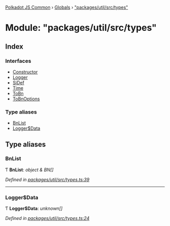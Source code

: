 [Polkadot JS Common](../README.md) › [Globals](../globals.md) › ["packages/util/src/types"](_packages_util_src_types_.md)

# Module: "packages/util/src/types"

## Index

### Interfaces

* [Constructor](../interfaces/_packages_util_src_types_.constructor.md)
* [Logger](../interfaces/_packages_util_src_types_.logger.md)
* [SiDef](../interfaces/_packages_util_src_types_.sidef.md)
* [Time](../interfaces/_packages_util_src_types_.time.md)
* [ToBn](../interfaces/_packages_util_src_types_.tobn.md)
* [ToBnOptions](../interfaces/_packages_util_src_types_.tobnoptions.md)

### Type aliases

* [BnList](_packages_util_src_types_.md#bnlist)
* [Logger$Data](_packages_util_src_types_.md#loggerdata)

## Type aliases

###  BnList

Ƭ **BnList**: *object & BN[]*

*Defined in [packages/util/src/types.ts:39](https://github.com/polkadot-js/common/blob/0a6bd414/packages/util/src/types.ts#L39)*

___

###  Logger$Data

Ƭ **Logger$Data**: *unknown[]*

*Defined in [packages/util/src/types.ts:24](https://github.com/polkadot-js/common/blob/0a6bd414/packages/util/src/types.ts#L24)*
